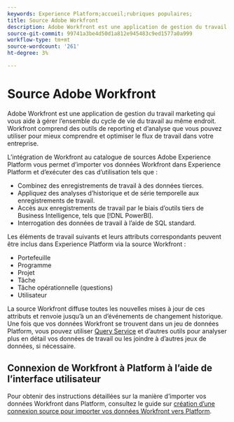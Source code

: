 ```yaml
---
keywords: Experience Platform;accueil;rubriques populaires;
title: Source Adobe Workfront
description: Adobe Workfront est une application de gestion du travail marketing qui vous aide à gérer l’ensemble du cycle de vie du travail au même endroit. Workfront comprend des outils de reporting et d’analyse que vous pouvez utiliser pour mieux comprendre et optimiser le flux de travail dans votre entreprise.
source-git-commit: 99741a3be4d50d1a812e945483c9ed1577a0a999
workflow-type: tm+mt
source-wordcount: '261'
ht-degree: 3%

---
```


# Source Adobe Workfront

Adobe Workfront est une application de gestion du travail marketing qui vous aide à gérer l’ensemble du cycle de vie du travail au même endroit. Workfront comprend des outils de reporting et d’analyse que vous pouvez utiliser pour mieux comprendre et optimiser le flux de travail dans votre entreprise.

L’intégration de Workfront au catalogue de sources Adobe Experience Platform vous permet d’importer vos données Workfront dans Experience Platform et d’exécuter des cas d’utilisation tels que :

* Combinez des enregistrements de travail à des données tierces.
* Appliquez des analyses d’historique et de série temporelle aux enregistrements de travail.
* Accès aux enregistrements de travail par le biais d’outils tiers de Business Intelligence, tels que [!DNL PowerBI].
* Interrogation des données de travail à l’aide de SQL standard.

Les éléments de travail suivants et leurs attributs correspondants peuvent être inclus dans Experience Platform via la source Workfront :

* Portefeuille
* Programme
* Projet  
* Tâche
* Tâche opérationnelle (questions)
* Utilisateur

La source Workfront diffuse toutes les nouvelles mises à jour de ces attributs et renvoie jusqu’à un an d’événements de changement historique. Une fois que vos données Workfront se trouvent dans un jeu de données Platform, vous pouvez utiliser [Query Service](../../../query-service/home.md) et d’autres outils pour analyser plus en détail vos données de travail ou les joindre à d’autres jeux de données, si nécessaire.

## Connexion de Workfront à Platform à l’aide de l’interface utilisateur

Pour obtenir des instructions détaillées sur la manière d’importer vos données Workfront dans Platform, consultez le guide sur [création d’une connexion source pour importer vos données Workfront vers Platform](../../tutorials/ui/create/adobe-applications/workfront.md).
